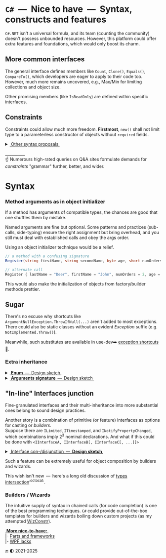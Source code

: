 # `C#` &nbsp;&mdash;&nbsp; Nice to have &nbsp;&mdash;&nbsp; Syntax, constructs and features

`C#.NET` isn't a universal formula, and its team (counting the community) doesn't possess unbounded resources. However, this platform could offer extra features and foundations, which would only boost its charm.

## More common interfaces

The general interface defines members like `Count`, `Clone()`, `Equals()`, `CompareTo()`, which developers are eager to apply to their code too.\
However, much more remains uncovered, e.g., Max/Min for limiting collections and object size.

Other promising members (like `IsReadOnly`) are defined within specific interfaces.

## Constraints

Constraints could allow much more freedom. **Firstmost**, `new()` shall not limit type to a parameterless constructor of objects without `required` fields.

<details>
    <summary><ins>&nbsp;Other syntax proposals&nbsp;</ins></summary>
&nbsp;
    
```diff csharp
Flush<T>(T stream) where T :  IDisposable AND System.IO.Stream

... where T : NOT Exception

// help with not "coupling" enums
- Bonus.Calc(IEnumerable<T> months) where T : Enum
+ Bonus.Calc(IEnumerable<T> months) where T : Month OR Months // Months is Month but [Flags]
```

I long for better [numbers](cs-drawbacks.md#Numbers) in C#, but meanwhile, constraints could improve the state.

```csharp
// rationally limited natural number
Retail.Price<N>(N val) where N : byte, short;

// other syntax variants
Retail.Price<N>(N val) where N : byte OR short;
Retail.Price<N>(N val) where N : byte || short;
```

To a turn (for me), numbers and constraints shall be like this sketch:

```csharp

method<N>(N arg) where N : number, N > 0 AND N < 150

method<N1, N2>(N1 left, N2 right) where N1, N2 : integer
   where N1 < 100  
   where N2 < 0

// and much more similar to your imagination
```

</details>

\__________\
☝️ Numerours high-rated queries on Q&A sites formulate demands for _constraints_ "grammar" further, better, and wider.

# Syntax

### Method arguments as in object initializer

If a method has arguments of compatible types, the chances are good that one shuffles them by mistake.

Named arguments are fine but optional. Some patterns and practices (sub-calls, side-typing) ensure the right assignment but bring overhead, and you still must deal with established calls and obey the args order.

Using an object initializer technique would be a relief.

```csharp
// a method with a confusing signature
Register(string firstName, string secondName, byte age, short numOrders, bool knownUser = false);

// alternate call
Register { lastName = "Deer", firstName = "John", numOrders = 2, age = 18 }
```

This would also make the initialization of objects from factory/builder methods prettier.

## Sugar

There's no excuse why shortcuts like `ArgumentNullException.ThrowIfNull(...)` aren't added to most exceptions. 
There could also be static classes without an evident _Exception_ suffix (e.g. `NotImplemented.Throw()`). 

Meanwhile, such substitutes are available in use-dev➡️ [exception shortcuts](https://github.com/Kyriosity/use-dev/tree/main/src/TuttiFrutti/ExtensionsTests/Exceptions) 🧪.

### Extra inheritance

<details>
<summary><ins>&nbsp;<b>Enum</b> &thinsp;&mdash;&thinsp; Design sketch&nbsp;</ins></summary>
&nbsp;

```csharp
enum FundamentalState 
{
    Solid,
    Liquid,
    Gas,
    Plasma
}

enum AppliedTheoryState : FundamentalStates
{
    CrystallLiquid,
    BoseEinsteinCondensate,
    NeutronDegenerate,
    QuarkGluonPlasma,
}

[Flags]
enum MyLabReagentStates : FundamentalStates
{
    Unknown = 0,
    NotApplicable
}
```

with downcast only, e.g.:

```diff csharp
-  FundamentalState state = AppliedTheoryState.Gas;
+  AppliedTheoryState state = FundamentalState.Gas;
```

---

</details>

<details>
<summary><ins>&nbsp;<b>Arguments signature</b> &thinsp;&mdash;&thinsp; Design sketch&nbsp;</ins></summary>
&nbsp;

Let's forget that long signatures are bug buddies and should be encapsulated into classes/structs or tuples. 

In fact, repetitive sequences of arguments occur (sometimes dictated by external tools), and it would be pleasing to ensure the same names are used in order.

```csharp

// one of the possible syntax through the attribute
[Args("Name")]
bool Login(string name, string familyName) { ... }

[Args("Name.Western")]
void Personalize([Name], string middleName, Degree title) { ... }

Guid Register(int attempt, [Name.Western], byte age) { ... }

```

</details>

## "In-line" Interfaces junction

Fine-granulated interfaces and their multi-inheritance into more substantial ones belong to sound design practices.

Another story is a combination of primitive (or feature) interfaces as options for casting or *builders*.\
Suppose there are `ILimited`, `ITimestamped`, and `INotifyPropertyChanged`, which combinations imply 2<sup>3</sup> nominal declarations. And what if this could be done with `<IInterfaceA, IInterfaceB[, IInterfaceC[, ...]]>`

<details>
<summary><ins>&nbsp;Interface con-/disjunction &thinsp;&mdash;&thinsp; <b>Design sketch&nbsp;</ins></b></summary>
&nbsp;
    
```csharp
static class AircraftBuilder
{
// as return
        static <IAirSpecs, IPowerplant> BusinessJet(...) { ... }
        static <IAirSpecs, IPowerplant, ILoadSpecs> Cargo(...) { ... }
        static <IAirSpecs, IPowerplant, ILoadSpecs, IPassengerConfig> Liner(...) { ... }
}

// as arguments
IList<IataAirportCode> Planning.Destinations.FindOptimal(IataAirportCode from, <IAirSpecs, IPowerplant> vehicle) { ... }
void Planning.Capacity.Register(<ILoadSpecs, IPassengerConfig> transport) { ... }

```

\___________</details>

Such a feature can be extremely useful for object composition by builders and wizards.

This wish isn't new &thinsp;&mdash;&thinsp; here's a long old discussion of [types intersection](https://github.com/dotnet/csharplang/discussions/399)<sup>:octocat:</sup>.


### Builders / Wizards

The intuitive supply of syntax in chained calls (for code completion) is one of the best programming techniques. 
`C#` could provide out-of-the-box templates for builders and wizards boiling down custom projects (as my attempted [WizConstr](https://github.com/Kyriosity/use-dev/tree/main/src/TuttiFrutti/WizConstr/README.md)).


<ins>&nbsp;**More nice-to-have:**&nbsp;</ins>\
|- [Parts and frameworks](parts/cs-lacks-parts.md)\
|- [WPF lacks](wpf/README+/wpf-drawbacks.md)

🔚 🌓 2021-2025
